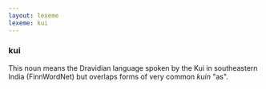 ```yaml
---
layout: lexeme
lexeme: kui
---
```


###  kui 
This noun means the Dravidian language spoken by the Kui in southeastern India (FinnWordNet) but overlaps forms of very common *kuin* "as".

